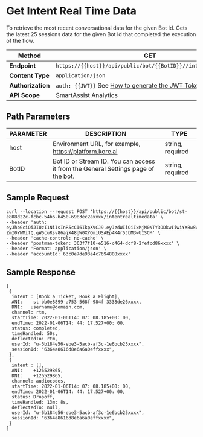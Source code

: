 # Get Intent Real Time Data

To retrieve the most recent conversational data for the given Bot Id. Gets the latest 25 sessions data for the given Bot Id that completed the execution of the flow.

| **Method**       | GET                                                        |
|--------------|------------------------------------------------------------|
| **Endpoint**     | `https://{{host}}/api/public/bot/{{BotID}}//intentrealtimedata` |
| **Content Type** | `application/json`                                         |
| **Authorization**| `auth: {{JWT}}` See [How to generate the JWT Token](../automation/api-introduction.md#generating-the-jwt-token) |
| **API Scope**    | SmartAssist Analytics                                      |

## Path Parameters

| **PARAMETER** | **DESCRIPTION**                                                        | **TYPE**            |
|-----------|--------------------------------------------------------------------|-----------------|
| host      | Environment URL, for example, https://platform.kore.ai          | string, required |
| BotID     | Bot ID or Stream ID. You can access it from the General Settings page of the bot. | string, required |

## Sample Request

```
curl --location --request POST 'https://{{host}}/api/public/bot/st-e808d22c-fcbc-54b6-b450-6983ec2axxxx/intentrealtimedata' \
--header 'auth: eyJhbGciOiJIUzI1NiIsInR5cCI6IkpXVCJ9.eyJzdWIiOiIxMjM0NTY3ODkwIiwiYXBwSWQiOiJjcy0yOGU0MWFjMi0zODJjLTVkNmUtOGQ0MC0zZDE0OGYy
ZmI0YWMifQ.gW6cuRsv86ajX48gW0XYOmiUSAEp4K4r5JbM3wUISCM' \
--header 'cache-control: no-cache' \
--header 'postman-token: 363f7f10-e516-c464-dcf8-2fefcd86xxxx' \
--header 'Format: application/json' \
--header 'accountId: 63c0e7de93e4c7694808xxxx'
```

## Sample Response

```
[
 {
  intent : [Book a Ticket, Book a Flight],
  ANI:    st-bb0e8899-a753-568f-984f-3338de26xxxx,
  DNI:   username@domain.com,
  channel: rtm,
  startTime: 2022-01-06T14: 07: 08.185+00: 00,
  endTime: 2022-01-06T14: 44: 17.527+00: 00,
  status: completed,
  timeHandled: 50s,
  deflectedTo: rtm,
  userId: "u-6b184e56-ebe3-5acb-af3c-1e6bcb25xxxx",
  sessionId: "6364a8616d8e6a6a0effxxxx",
 },
 {
  intent : [],
  ANI:    +126529865,
  DNI:    +126529865,
  channel: audiocodes,
  startTime: 2022-01-06T14: 07: 08.185+00: 00,
  endTime: 2022-01-06T14: 44: 17.527+00: 00,
  status: Dropoff,
  timeHandled: 13m: 8s,
  deflectedTo: null,
  userId: "u-6b184e56-ebe3-5acb-af3c-1e6bcb25xxxx",
  sessionId: "6364a8616d8e6a6a0effxxxx",
 }
]
```